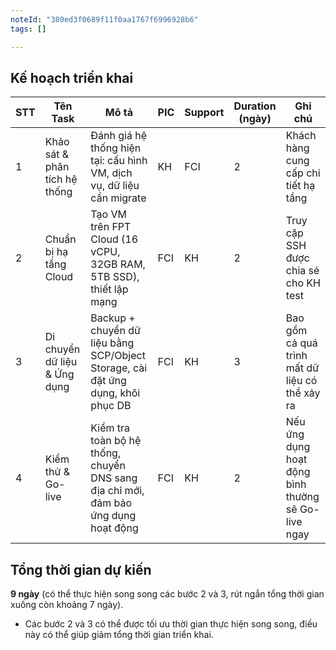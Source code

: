 ```yaml
---
noteId: "380ed3f0689f11f0aa1767f6996928b6"
tags: []

---
```


## Kế hoạch triển khai
| **STT** | **Tên Task**                     | **Mô tả**                                                                       | **PIC** | **Support** | **Duration (ngày)** | **Ghi chú**                           |
| ------- | -------------------------------- | ------------------------------------------------------------------------------- | ------- | ----------- | ------------------- | ------------------------------------- |
| 1       | Khảo sát & phân tích hệ thống   | Đánh giá hệ thống hiện tại: cấu hình VM, dịch vụ, dữ liệu cần migrate          | KH      | FCI         | 2                   | Khách hàng cung cấp chi tiết hạ tầng  |
| 2       | Chuẩn bị hạ tầng Cloud          | Tạo VM trên FPT Cloud (16 vCPU, 32GB RAM, 5TB SSD), thiết lập mạng             | FCI     | KH          | 2                   | Truy cập SSH được chia sẻ cho KH test |
| 3       | Di chuyển dữ liệu & Ứng dụng    | Backup + chuyển dữ liệu bằng SCP/Object Storage, cài đặt ứng dụng, khôi phục DB | FCI     | KH          | 3                   | Bao gồm cả quá trình mất dữ liệu có thể xảy ra |
| 4       | Kiểm thử & Go-live               | Kiểm tra toàn bộ hệ thống, chuyển DNS sang địa chỉ mới, đảm bảo ứng dụng hoạt động | FCI     | KH          | 2                   | Nếu ứng dụng hoạt động bình thường sẽ Go-live ngay |

## Tổng thời gian dự kiến
**9 ngày** (có thể thực hiện song song các bước 2 và 3, rút ngắn tổng thời gian xuống còn khoảng 7 ngày). 

- Các bước 2 và 3 có thể được tối ưu thời gian thực hiện song song, điều này có thể giúp giảm tổng thời gian triển khai.
